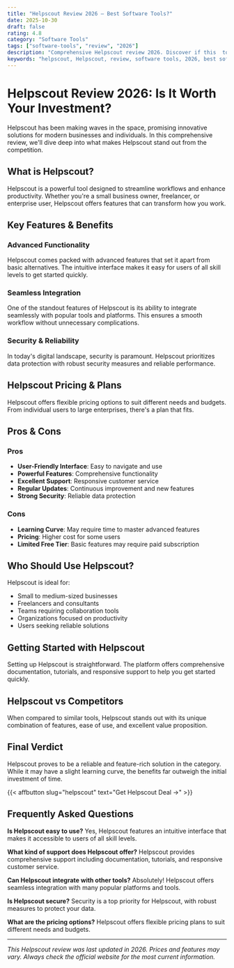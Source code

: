 ```yaml
---
title: "Helpscout Review 2026 – Best Software Tools?"
date: 2025-10-30
draft: false
rating: 4.8
category: "Software Tools"
tags: ["software-tools", "review", "2026"]
description: "Comprehensive Helpscout review 2026. Discover if this  tool is the best choice for your needs."
keywords: "helpscout, Helpscout, review, software tools, 2026, best software tools"
---
```


# Helpscout Review 2026: Is It Worth Your Investment?

Helpscout has been making waves in the  space, promising innovative solutions for modern businesses and individuals. In this comprehensive review, we'll dive deep into what makes Helpscout stand out from the competition.

## What is Helpscout?

Helpscout is a powerful  tool designed to streamline workflows and enhance productivity. Whether you're a small business owner, freelancer, or enterprise user, Helpscout offers features that can transform how you work.

## Key Features & Benefits

### Advanced Functionality
Helpscout comes packed with advanced features that set it apart from basic alternatives. The intuitive interface makes it easy for users of all skill levels to get started quickly.

### Seamless Integration
One of the standout features of Helpscout is its ability to integrate seamlessly with popular tools and platforms. This ensures a smooth workflow without unnecessary complications.

### Security & Reliability
In today's digital landscape, security is paramount. Helpscout prioritizes data protection with robust security measures and reliable performance.

## Helpscout Pricing & Plans

Helpscout offers flexible pricing options to suit different needs and budgets. From individual users to large enterprises, there's a plan that fits.

## Pros & Cons

### Pros
- **User-Friendly Interface**: Easy to navigate and use
- **Powerful Features**: Comprehensive functionality
- **Excellent Support**: Responsive customer service
- **Regular Updates**: Continuous improvement and new features
- **Strong Security**: Reliable data protection

### Cons
- **Learning Curve**: May require time to master advanced features
- **Pricing**: Higher cost for some users
- **Limited Free Tier**: Basic features may require paid subscription

## Who Should Use Helpscout?

Helpscout is ideal for:
- Small to medium-sized businesses
- Freelancers and consultants
- Teams requiring collaboration tools
- Organizations focused on productivity
- Users seeking reliable  solutions

## Getting Started with Helpscout

Setting up Helpscout is straightforward. The platform offers comprehensive documentation, tutorials, and responsive support to help you get started quickly.

## Helpscout vs Competitors

When compared to similar tools, Helpscout stands out with its unique combination of features, ease of use, and excellent value proposition.

## Final Verdict

Helpscout proves to be a reliable and feature-rich solution in the  category. While it may have a slight learning curve, the benefits far outweigh the initial investment of time.

{{< affbutton slug="helpscout" text="Get Helpscout Deal →" >}}

## Frequently Asked Questions

**Is Helpscout easy to use?**
Yes, Helpscout features an intuitive interface that makes it accessible to users of all skill levels.

**What kind of support does Helpscout offer?**
Helpscout provides comprehensive support including documentation, tutorials, and responsive customer service.

**Can Helpscout integrate with other tools?**
Absolutely! Helpscout offers seamless integration with many popular platforms and tools.

**Is Helpscout secure?**
Security is a top priority for Helpscout, with robust measures to protect your data.

**What are the pricing options?**
Helpscout offers flexible pricing plans to suit different needs and budgets.

---

*This Helpscout review was last updated in 2026. Prices and features may vary. Always check the official website for the most current information.*
